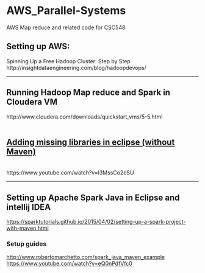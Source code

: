 # AWS_Parallel-Systems
AWS Map reduce and related code for CSC548


<h2>Setting up AWS:</h2>
Spinning Up a Free Hadoop Cluster: Step by Step
http://insightdataengineering.com/blog/hadoopdevops/
<hr>
<h2>Running Hadoop Map reduce and Spark in Cloudera VM</h2>
http://www.cloudera.com/downloads/quickstart_vms/5-5.html <br>
<br><h2><u>Adding missing libraries in eclipse (without Maven)</h2></u><br>
https://www.youtube.com/watch?v=l3MssCo2eSU
<hr>

## Setting up Apache Spark Java in Eclipse and intellij IDEA
https://sparktutorials.github.io/2015/04/02/setting-up-a-spark-project-with-maven.html

### Setup guides
http://www.robertomarchetto.com/spark_java_maven_example <br>
https://www.youtube.com/watch?v=eQ0nPdfVfc0
